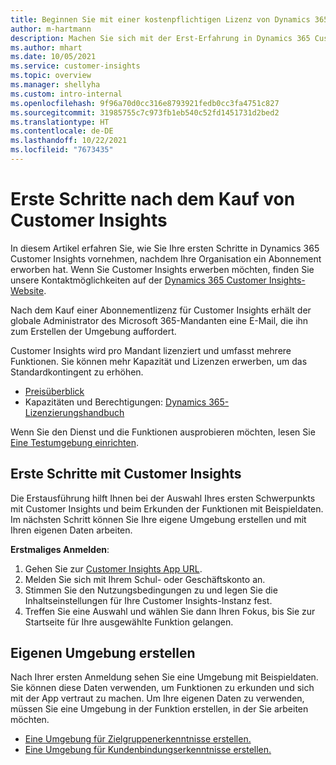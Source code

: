 ```yaml
---
title: Beginnen Sie mit einer kostenpflichtigen Lizenz von Dynamics 365 Customer Insights
author: m-hartmann
description: Machen Sie sich mit der Erst-Erfahrung in Dynamics 365 Customer Insights vertraut und erkunden Sie seine Fähigkeiten.
ms.author: mhart
ms.date: 10/05/2021
ms.service: customer-insights
ms.topic: overview
ms.manager: shellyha
ms.custom: intro-internal
ms.openlocfilehash: 9f96a70d0cc316e8793921fedb0cc3fa4751c827
ms.sourcegitcommit: 31985755c7c973fb1eb540c52fd1451731d2bed2
ms.translationtype: HT
ms.contentlocale: de-DE
ms.lasthandoff: 10/22/2021
ms.locfileid: "7673435"
---
```

# <a name="get-started-after-purchasing-customer-insights"></a>Erste Schritte nach dem Kauf von Customer Insights

In diesem Artikel erfahren Sie, wie Sie Ihre ersten Schritte in Dynamics 365 Customer Insights vornehmen, nachdem Ihre Organisation ein Abonnement erworben hat. Wenn Sie Customer Insights erwerben möchten, finden Sie unsere Kontaktmöglichkeiten auf der [Dynamics 365 Customer Insights-Website](https://dynamics.microsoft.com/ai/customer-insights/). 

Nach dem Kauf einer Abonnementlizenz für Customer Insights erhält der globale Administrator des Microsoft 365-Mandanten eine E-Mail, die ihn zum Erstellen der Umgebung auffordert. 

Customer Insights wird pro Mandant lizenziert und umfasst mehrere Funktionen. Sie können mehr Kapazität und Lizenzen erwerben, um das Standardkontingent zu erhöhen. 
- [Preisüberblick](https://dynamics.microsoft.com/ai/customer-insights/pricing/)
- Kapazitäten und Berechtigungen: [Dynamics 365-Lizenzierungshandbuch](https://go.microsoft.com/fwlink/?LinkId=866544)

Wenn Sie den Dienst und die Funktionen ausprobieren möchten, lesen Sie [Eine Testumgebung einrichten](trial-signup.md).

## <a name="start-with-customer-insights"></a>Erste Schritte mit Customer Insights

Die Erstausführung hilft Ihnen bei der Auswahl Ihres ersten Schwerpunkts mit Customer Insights und beim Erkunden der Funktionen mit Beispieldaten. Im nächsten Schritt können Sie Ihre eigene Umgebung erstellen und mit Ihren eigenen Daten arbeiten.

**Erstmaliges Anmelden**:

1. Gehen Sie zur [Customer Insights App URL](https://home.ci.ai.dynamics.com).
1. Melden Sie sich mit Ihrem Schul- oder Geschäftskonto an. 
1. Stimmen Sie den Nutzungsbedingungen zu und legen Sie die Inhaltseinstellungen für Ihre Customer Insights-Instanz fest.
1. Treffen Sie eine Auswahl und wählen Sie dann Ihren Fokus, bis Sie zur Startseite für Ihre ausgewählte Funktion gelangen.

## <a name="create-your-own-environment"></a>Eigenen Umgebung erstellen

Nach Ihrer ersten Anmeldung sehen Sie eine Umgebung mit Beispieldaten. Sie können diese Daten verwenden, um Funktionen zu erkunden und sich mit der App vertraut zu machen. Um Ihre eigenen Daten zu verwenden, müssen Sie eine Umgebung in der Funktion erstellen, in der Sie arbeiten möchten.

- [Eine Umgebung für Zielgruppenerkenntnisse erstellen.](audience-insights/get-started-paid.md)
- [Eine Umgebung für Kundenbindungserkenntnisse erstellen.](engagement-insights/create-new-environment.md) 



